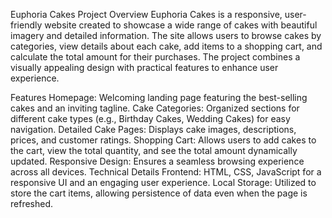 

Euphoria Cakes
Project Overview
Euphoria Cakes is a responsive, user-friendly website created to showcase a wide range of cakes with beautiful imagery and detailed information. The site allows users to browse cakes by categories, view details about each cake, add items to a shopping cart, and calculate the total amount for their purchases. The project combines a visually appealing design with practical features to enhance user experience.

Features
Homepage: Welcoming landing page featuring the best-selling cakes and an inviting tagline.
Cake Categories: Organized sections for different cake types (e.g., Birthday Cakes, Wedding Cakes) for easy navigation.
Detailed Cake Pages: Displays cake images, descriptions, prices, and customer ratings.
Shopping Cart: Allows users to add cakes to the cart, view the total quantity, and see the total amount dynamically updated.
Responsive Design: Ensures a seamless browsing experience across all devices.
Technical Details
Frontend: HTML, CSS, JavaScript for a responsive UI and an engaging user experience.
Local Storage: Utilized to store the cart items, allowing persistence of data even when the page is refreshed.
